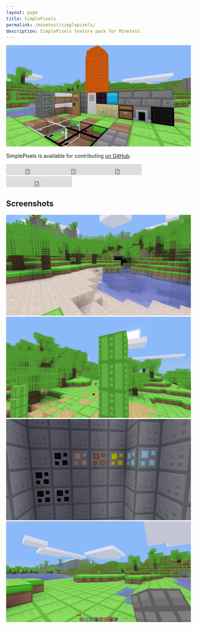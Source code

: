 ```yaml
---
layout: page
title: SimplePixels
permalink: /minetest/simplepixels/
description: SimplePixels texture pack for Minetest.
---
```


<style>
.content header {
    background-image: url({{ site.baseurl }}/assets/img/drone-by-clem-onojeghuo.jpg);
    background-size: cover;
    background-position: center;
    background-repeat:no-repeat;
}
</style>

![SimplePixels Screenshot](/assets/img/minetest-simplepixels-screenshot1.png)

SimplePixels is available for contributing [on GitHub](https://github.com/davisonio/simplepixels).

<iframe class='iframe-badge' src="https://ghbtns.com/github-btn.html?user=davisonio&repo=simplepixels&type=watch&count=true&size=large&v=2" frameborder="0" scrolling="0" width="130" height="30"></iframe><iframe class='iframe-badge' src="https://ghbtns.com/github-btn.html?user=davisonio&repo=simplepixels&type=star&count=true&size=large" frameborder="0" scrolling="0" width="120" height="30"></iframe><iframe class='iframe-badge' src="https://ghbtns.com/github-btn.html?user=davisonio&repo=simplepixels&type=fork&count=true&size=large" frameborder="0" scrolling="0" width="120" height="30"></iframe><iframe class='iframe-badge' src="https://ghbtns.com/github-btn.html?user=davisonio&type=follow&count=true&size=large" frameborder="0" scrolling="0" width="180" height="30"></iframe>

## Screenshots

![SimplePixels Screenshot 2](/assets/img/minetest-simplepixels-screenshot2.png)
![SimplePixels Screenshot 3](/assets/img/minetest-simplepixels-screenshot3.png)
![SimplePixels Screenshot 4](/assets/img/minetest-simplepixels-screenshot4.png)
![SimplePixels Screenshot 5](/assets/img/minetest-simplepixels-screenshot5.png)
